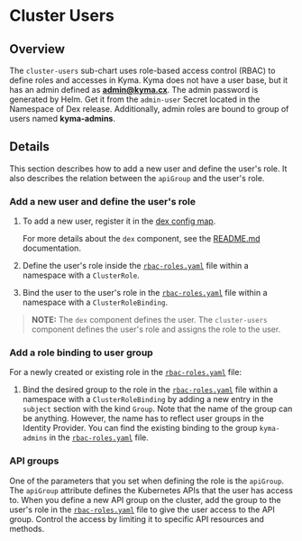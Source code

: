 # Cluster Users

## Overview

The `cluster-users` sub-chart uses role-based access control (RBAC) to define roles and accesses in Kyma. Kyma does not have a user base, but it has an admin defined as **admin@kyma.cx**. The admin password is generated by Helm.  Get it from the `admin-user` Secret located in the Namespace of Dex release. Additionally, admin roles are bound to group of users named **kyma-admins**.

## Details

This section describes how to add a new user and define the user's role. It also describes the relation between the `apiGroup` and the user's role.

### Add a new user and define the user's role

1. To add a new user, register it in the [dex config map](../../../dex/templates/dex-config-map.yaml).

    For more details about the `dex` component, see the [README.md](../../../dex/README.md) documentation.

2. Define the user's role inside the [`rbac-roles.yaml`](templates/rbac-roles.yaml) file within a namespace with a `ClusterRole`.

3. Bind the user to the user's role in the [`rbac-roles.yaml`](templates/rbac-roles.yaml) file within a namespace with a `ClusterRoleBinding`.

> **NOTE:** The `dex` component defines the user. The `cluster-users` component defines the user's role and assigns the role to the user.

### Add a role binding to user group

For a newly created or existing role in the [`rbac-roles.yaml`](templates/rbac-roles.yaml) file:

1. Bind the desired group to the role in the [`rbac-roles.yaml`](templates/rbac-roles.yaml) file within a namespace with a `ClusterRoleBinding` by adding a new entry in the `subject` section with the kind `Group`. Note that the name of the group can be anything. However, the name has to reflect user groups in the Identity Provider. You can find the existing binding to the group `kyma-admins` in the [`rbac-roles.yaml`](templates/rbac-roles.yaml) file.

### API groups

One of the parameters that you set when defining the role is the `apiGroup`. The `apiGroup` attribute defines the Kubernetes APIs that the user has access to. When you define a new API group on the cluster, add the group to the user's role in the [`rbac-roles.yaml`](templates/rbac-roles.yaml) file to give the user access to the API group. Control the access by limiting it to specific API resources and methods.
